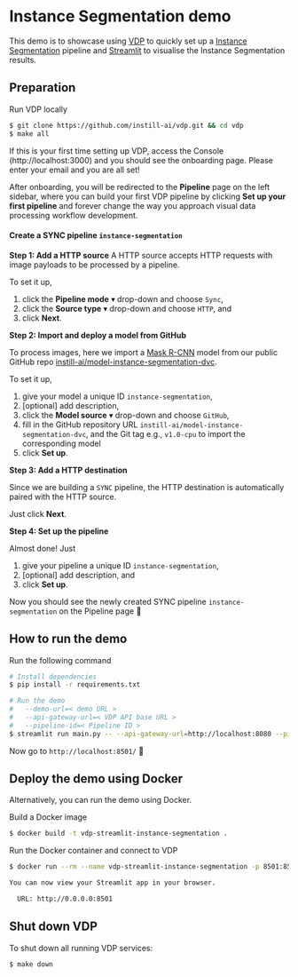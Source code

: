 # Instance Segmentation demo

This demo is to showcase using [VDP](https://github.com/instill-ai/vdp) to quickly set up a [Instance Segmentation](https://github.com/instill-ai/model-stomata-instance-segmentation-dvc) pipeline and [Streamlit](https://streamlit.io) to visualise the Instance Segmentation results.

## Preparation
Run VDP locally

```bash
$ git clone https://github.com/instill-ai/vdp.git && cd vdp
$ make all
```

If this is your first time setting up VDP, access the Console (http://localhost:3000) and you should see the onboarding page. Please enter your email and you are all set!

After onboarding, you will be redirected to the **Pipeline** page on the left sidebar, where you can build your first VDP pipeline by clicking **Set up your first pipeline** and forever change the way you approach visual data processing workflow development.

#### Create a SYNC pipeline `instance-segmentation`

**Step 1: Add a HTTP source**
A HTTP source accepts HTTP requests with image payloads to be processed by a pipeline.

To set it up,

1. click the **Pipeline mode** ▾ drop-down and choose `Sync`,
2. click the **Source type** ▾ drop-down and choose `HTTP`, and
3. click **Next**.

**Step 2: Import and deploy a model from GitHub**

To process images, here we import a [Mask R-CNN](https://github.com/onnx/models/blob/main/vision/object_detection_segmentation/mask-rcnn/model/MaskRCNN-10.onnx) model from our public GitHub repo [instill-ai/model-instance-segmentation-dvc](https://github.com/instill-ai/model-instance-segmentation-dvc).

To set it up,

1. give your model a unique ID `instance-segmentation`,
2. [optional] add description,
3. click the **Model source** ▾ drop-down and choose `GitHub`,
4. fill in the GitHub repository URL `instill-ai/model-instance-segmentation-dvc`, and the Git tag e.g., `v1.0-cpu` to import the corresponding model
5. click **Set up**.

**Step 3: Add a HTTP destination**

Since we are building a `SYNC` pipeline, the HTTP destination is automatically paired with the HTTP source.

Just click **Next**.

**Step 4: Set up the pipeline**

Almost done! Just

1. give your pipeline a unique ID `instance-segmentation`,
2. [optional] add description, and
3. click **Set up**.

Now you should see the newly created SYNC pipeline `instance-segmentation` on the Pipeline page 🎉

## How to run the demo
Run the following command
```bash
# Install dependencies
$ pip install -r requirements.txt

# Run the demo
#   --demo-url=< demo URL >
#   --api-gateway-url=< VDP API base URL >
#   --pipeline-id=< Pipeline ID >
$ streamlit run main.py -- --api-gateway-url=http://localhost:8080 --pipeline-id=instance-segmentation
```

Now go to `http://localhost:8501/` 🎉


## Deploy the demo using Docker
Alternatively, you can run the demo using Docker.

Build a Docker image
```bash
$ docker build -t vdp-streamlit-instance-segmentation .
```
Run the Docker container and connect to VDP
```bash
$ docker run --rm --name vdp-streamlit-instance-segmentation -p 8501:8501 --network instill-network vdp-streamlit-instance-segmentation -- --api-gateway-url=http://api-gateway:8080 --pipeline-id=instance-segmentation

You can now view your Streamlit app in your browser.

  URL: http://0.0.0.0:8501

```

## Shut down VDP

To shut down all running VDP services:
```
$ make down
```
